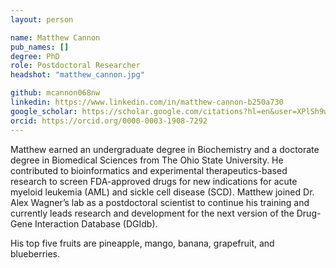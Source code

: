 ```yaml
---
layout: person

name: Matthew Cannon
pub_names: []
degree: PhD
role: Postdoctoral Researcher
headshot: "matthew_cannon.jpg"

github: mcannon068nw
linkedin: https://www.linkedin.com/in/matthew-cannon-b250a730
google_scholar: https://scholar.google.com/citations?hl=en&user=XPlSh9wAAAAJ
orcid: https://orcid.org/0000-0003-1908-7292
---
```

Matthew earned an undergraduate degree in Biochemistry and a doctorate degree in Biomedical Sciences from The Ohio State University. He contributed to bioinformatics and experimental therapeutics-based research to screen FDA-approved drugs for new indications for acute myeloid leukemia (AML) and sickle cell disease (SCD). Matthew joined Dr. Alex Wagner’s lab as a postdoctoral scientist to continue his training and currently leads research and development for the next version of the Drug-Gene Interaction Database (DGIdb).

His top five fruits are pineapple, mango, banana, grapefruit, and blueberries.
